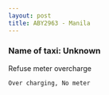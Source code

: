 ```yaml
---
layout: post
title: ABY2963 - Manila
---
```


### Name of taxi: Unknown

Refuse meter overcharge

```Over charging, No meter```

